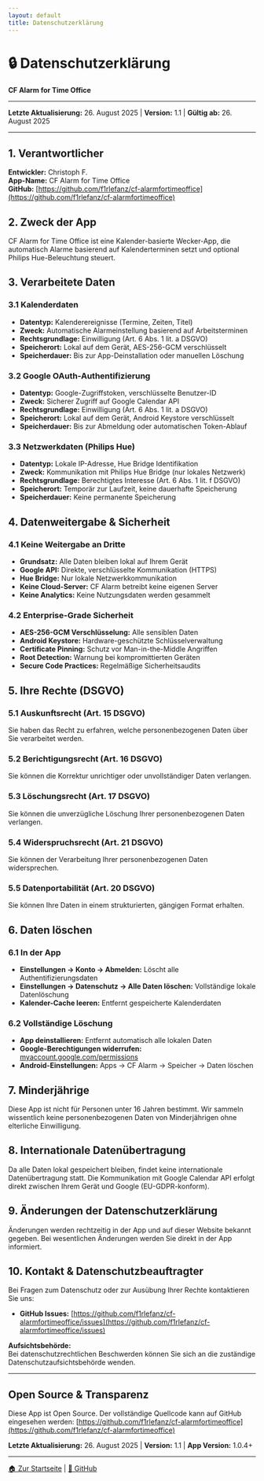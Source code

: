 ```yaml
---
layout: default
title: Datenschutzerklärung
---
```


# 🔒 Datenschutzerklärung
**CF Alarm for Time Office**

---

**Letzte Aktualisierung:** 26. August 2025 | **Version:** 1.1 | **Gültig ab:** 26. August 2025

---

## 1. Verantwortlicher

**Entwickler:** Christoph F.  
**App-Name:** CF Alarm for Time Office  
**GitHub:** [https://github.com/f1rlefanz/cf-alarmfortimeoffice](https://github.com/f1rlefanz/cf-alarmfortimeoffice)

## 2. Zweck der App

CF Alarm for Time Office ist eine Kalender-basierte Wecker-App, die automatisch Alarme basierend auf Kalenderterminen setzt und optional Philips Hue-Beleuchtung steuert.

## 3. Verarbeitete Daten

### 3.1 Kalenderdaten
- **Datentyp:** Kalenderereignisse (Termine, Zeiten, Titel)
- **Zweck:** Automatische Alarmeinstellung basierend auf Arbeitsterminen
- **Rechtsgrundlage:** Einwilligung (Art. 6 Abs. 1 lit. a DSGVO)
- **Speicherort:** Lokal auf dem Gerät, AES-256-GCM verschlüsselt
- **Speicherdauer:** Bis zur App-Deinstallation oder manuellen Löschung

### 3.2 Google OAuth-Authentifizierung
- **Datentyp:** Google-Zugriffstoken, verschlüsselte Benutzer-ID
- **Zweck:** Sicherer Zugriff auf Google Calendar API
- **Rechtsgrundlage:** Einwilligung (Art. 6 Abs. 1 lit. a DSGVO)
- **Speicherort:** Lokal auf dem Gerät, Android Keystore verschlüsselt
- **Speicherdauer:** Bis zur Abmeldung oder automatischen Token-Ablauf

### 3.3 Netzwerkdaten (Philips Hue)
- **Datentyp:** Lokale IP-Adresse, Hue Bridge Identifikation
- **Zweck:** Kommunikation mit Philips Hue Bridge (nur lokales Netzwerk)
- **Rechtsgrundlage:** Berechtigtes Interesse (Art. 6 Abs. 1 lit. f DSGVO)
- **Speicherort:** Temporär zur Laufzeit, keine dauerhafte Speicherung
- **Speicherdauer:** Keine permanente Speicherung

## 4. Datenweitergabe & Sicherheit

### 4.1 Keine Weitergabe an Dritte
- **Grundsatz:** Alle Daten bleiben lokal auf Ihrem Gerät
- **Google API:** Direkte, verschlüsselte Kommunikation (HTTPS)
- **Hue Bridge:** Nur lokale Netzwerkkommunikation
- **Keine Cloud-Server:** CF Alarm betreibt keine eigenen Server
- **Keine Analytics:** Keine Nutzungsdaten werden gesammelt

### 4.2 Enterprise-Grade Sicherheit
- **AES-256-GCM Verschlüsselung:** Alle sensiblen Daten
- **Android Keystore:** Hardware-geschützte Schlüsselverwaltung
- **Certificate Pinning:** Schutz vor Man-in-the-Middle Angriffen
- **Root Detection:** Warnung bei kompromittierten Geräten
- **Secure Code Practices:** Regelmäßige Sicherheitsaudits

## 5. Ihre Rechte (DSGVO)

### 5.1 Auskunftsrecht (Art. 15 DSGVO)
Sie haben das Recht zu erfahren, welche personenbezogenen Daten über Sie verarbeitet werden.

### 5.2 Berichtigungsrecht (Art. 16 DSGVO)
Sie können die Korrektur unrichtiger oder unvollständiger Daten verlangen.

### 5.3 Löschungsrecht (Art. 17 DSGVO)
Sie können die unverzügliche Löschung Ihrer personenbezogenen Daten verlangen.

### 5.4 Widerspruchsrecht (Art. 21 DSGVO)
Sie können der Verarbeitung Ihrer personenbezogenen Daten widersprechen.

### 5.5 Datenportabilität (Art. 20 DSGVO)
Sie können Ihre Daten in einem strukturierten, gängigen Format erhalten.

## 6. Daten löschen

### 6.1 In der App
- **Einstellungen → Konto → Abmelden:** Löscht alle Authentifizierungsdaten
- **Einstellungen → Datenschutz → Alle Daten löschen:** Vollständige lokale Datenlöschung
- **Kalender-Cache leeren:** Entfernt gespeicherte Kalenderdaten

### 6.2 Vollständige Löschung
- **App deinstallieren:** Entfernt automatisch alle lokalen Daten
- **Google-Berechtigungen widerrufen:** [myaccount.google.com/permissions](https://myaccount.google.com/permissions)
- **Android-Einstellungen:** Apps → CF Alarm → Speicher → Daten löschen

## 7. Minderjährige

Diese App ist nicht für Personen unter 16 Jahren bestimmt. Wir sammeln wissentlich keine personenbezogenen Daten von Minderjährigen ohne elterliche Einwilligung.

## 8. Internationale Datenübertragung

Da alle Daten lokal gespeichert bleiben, findet keine internationale Datenübertragung statt. Die Kommunikation mit Google Calendar API erfolgt direkt zwischen Ihrem Gerät und Google (EU-GDPR-konform).

## 9. Änderungen der Datenschutzerklärung

Änderungen werden rechtzeitig in der App und auf dieser Website bekannt gegeben. Bei wesentlichen Änderungen werden Sie direkt in der App informiert.

## 10. Kontakt & Datenschutzbeauftragter

Bei Fragen zum Datenschutz oder zur Ausübung Ihrer Rechte kontaktieren Sie uns:

- **GitHub Issues:** [https://github.com/f1rlefanz/cf-alarmfortimeoffice/issues](https://github.com/f1rlefanz/cf-alarmfortimeoffice/issues)

**Aufsichtsbehörde:**  
Bei datenschutzrechtlichen Beschwerden können Sie sich an die zuständige Datenschutzaufsichtsbehörde wenden.

---

## Open Source & Transparenz

Diese App ist Open Source. Der vollständige Quellcode kann auf GitHub eingesehen werden: [https://github.com/f1rlefanz/cf-alarmfortimeoffice](https://github.com/f1rlefanz/cf-alarmfortimeoffice)

**Letzte Aktualisierung:** 26. August 2025 | **Version:** 1.1 | **App Version:** 1.0.4+

---

[🏠 Zur Startseite](/) | [📱 GitHub](https://github.com/F1rlefanz/CF-Alarm-for-TimeOffice)
